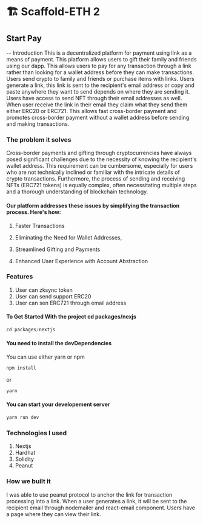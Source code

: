 # 🏗 Scaffold-ETH 2


## Start Pay 
-- Introduction 
This is a decentralized platform for payment using link as a means of payment. This platform allows users to gift their family and friends using our dapp. This allows users to pay for any transaction through a link rather than looking for a wallet address before they can make transactions. Users send crypto to family and friends or purchase items with links. Users generate a link, this link is sent to the recipient's email address or copy and paste anywhere they want to send depends on where they are sending it. Users have access to send NFT through their email addresses as well. When user receive the link in their email they claim what they send them either ERC20 or ERC721. This allows fast cross-border payment and promotes cross-border payment without a wallet address before sending and making transactions.

### The problem it solves
Cross-border payments and gifting through cryptocurrencies have always posed significant challenges due to the necessity of knowing the recipient's wallet address. This requirement can be cumbersome, especially for users who are not technically inclined or familiar with the intricate details of crypto transactions. Furthermore, the process of sending and receiving NFTs (ERC721 tokens) is equally complex, often necessitating multiple steps and a thorough understanding of blockchain technology.

#### Our platform addresses these issues by simplifying the transaction process. Here's how:

1. Faster Transactions

2. Eliminating the Need for Wallet Addresses,

3. Streamlined Gifting and Payments

4. Enhanced User Experience with Account Abstraction

### Features

1. User can zksync token 
2. User can send support ERC20
3. User can sen ERC721 through email address

#### To Get Started With the project cd packages/nexjs
```js
cd packages/nextjs
```

#### You need to install the devDependencies

You can use either yarn or npm 
```js
npm install 
```
or

```js
yarn  
```


#### You can start your developement server
```js
yarn run dev 
```

### Technologies I used
1. Nextjs
2. Hardhat
3. Solidity
4. Peanut

### How we built it
I was able to use peanut protocol to anchor the link for transaction processing into a link. When a user generates a link, it will be sent to the recipient email through nodemailer and react-email component. Users have a page where they can view their link.